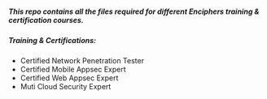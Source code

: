 ##### This repo contains all the files required for different Enciphers training & certification courses. 

##### Training & Certifications: 
- Certified Network Penetration Tester
- Certified Mobile Appsec Expert
- Certified Web Appsec Expert
- Muti Cloud Security Expert
